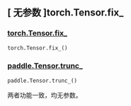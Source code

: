 ## [ 无参数 ]torch.Tensor.fix_

### [torch.Tensor.fix_](https://pytorch.org/docs/stable/generated/torch.Tensor.fix_.html)

```python
torch.Tensor.fix_()
```

### [paddle.Tensor.trunc_]()

```python
paddle.Tensor.trunc_()
```

两者功能一致，均无参数。
